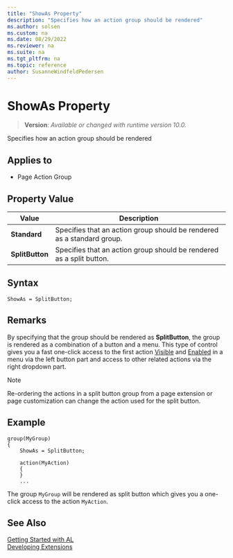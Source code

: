 ```yaml
---
title: "ShowAs Property"
description: "Specifies how an action group should be rendered"
ms.author: solsen
ms.custom: na
ms.date: 08/29/2022
ms.reviewer: na
ms.suite: na
ms.tgt_pltfrm: na
ms.topic: reference
author: SusanneWindfeldPedersen
---
```

[//]: # (START>DO_NOT_EDIT)
[//]: # (IMPORTANT:Do not edit any of the content between here and the END>DO_NOT_EDIT.)
[//]: # (Any modifications should be made in the .xml files in the ModernDev repo.)
# ShowAs Property
> **Version**: _Available or changed with runtime version 10.0._

Specifies how an action group should be rendered

## Applies to
-   Page Action Group

## Property Value

|Value|Description|
|-----------|---------------------------------------|
|**Standard**|Specifies that an action group should be rendered as a standard group.|
|**SplitButton**|Specifies that an action group should be rendered as a split button.|

[//]: # (IMPORTANT: END>DO_NOT_EDIT)


## Syntax

```al
ShowAs = SplitButton; 
```

## Remarks

By specifying that the group should be rendered as **SplitButton**, the group is rendered as a combination of a button and a menu. 
This type of control gives you a fast one-click access to the first action [Visible](devenv-visible-property.md) and [Enabled](devenv-enabled-property.md) in a menu via the left button part and access to other related actions via the right dropdown part.

> [!NOTE]  
> Re-ordering the actions in a split button group from a page extension or page customization can change the action used for the split button.


## Example

```AL
group(MyGroup)
{
    ShowAs = SplitButton;
    
    action(MyAction)
    {
    }   
    ...

```

The group `MyGroup` will be rendered as split button which gives you a one-click access to the action `MyAction`.


## See Also  
[Getting Started with AL](../devenv-get-started.md)  
[Developing Extensions](../devenv-dev-overview.md)  